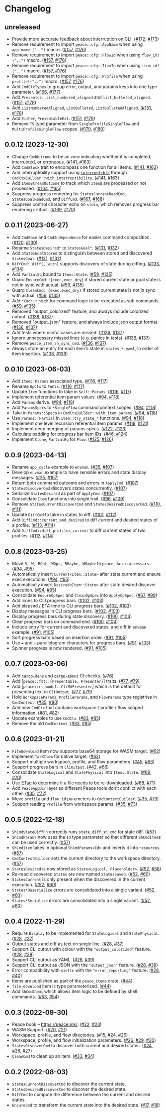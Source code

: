 # Changelog

## unreleased

* Provide more accurate feedback about interruption on CLI. ([#172], [#173])
* Remove requirement to import `peace::cfg::AppName` when using `app_name!("..")` macro. ([#157], [#176])
* Remove requirement to import `peace::cfg::FlowId` when using `flow_id!("..")` macro. ([#157], [#176])
* Remove requirement to import `peace::cfg::ItemId` when using `item_id!("..")` macro. ([#157], [#176])
* Remove requirement to import `peace::cfg::Profile` when using `profile!("..")` macro. ([#157], [#176])
* Add `CmdCtxTypes` to group error, output, and params keys into one type parameter. ([#166], [#177])
* Add `Presenter::list_numbered_aligned` and `list_bulleted_aligned`. ([#151], [#178])
* Add `ListNumberedAligned`, `ListBulleted`, `ListBulletedAligned`. ([#151], [#178])
* Add `Either`, `PresentableExt`. ([#151], [#178])
* Remove `TS` type parameter from `SingleProfileSingleFlow` and `MultiProfileSingleFlow` scopes. ([#179], [#180])


[#172]: https://github.com/azriel91/peace/issues/172
[#173]: https://github.com/azriel91/peace/pull/173
[#157]: https://github.com/azriel91/peace/issues/157
[#176]: https://github.com/azriel91/peace/pull/176
[#166]: https://github.com/azriel91/peace/issues/166
[#177]: https://github.com/azriel91/peace/pull/177
[#151]: https://github.com/azriel91/peace/issues/151
[#178]: https://github.com/azriel91/peace/pull/178
[#179]: https://github.com/azriel91/peace/issues/179
[#180]: https://github.com/azriel91/peace/pull/180


## 0.0.12 (2023-12-30)

* Change `CmdOutcome` to be an `enum` indicating whether it is completed, interrupted, or erroneous. ([#141], [#163])
* Add `CmdBlock` trait to encompass one function for all items. ([#141], [#163])
* Add interruptibility support using [`interruptible`] through `CmdCtxBuilder::with_interruptibility`. ([#141], [#163])
* Add `ItemStreamOutcome` to track which `Item`s are processed or not processed. ([#164], [#165])
* Suppress progress rendering for `StatesCurrentReadCmd`, `StatesGoalReadCmd`, and `DiffCmd`. ([#167], [#168])
* Suppress control character echo on `stdin`, which removes progress bar rendering artifact. ([#169], [#170])


[`interruptible`]: https://github.com/azriel91/interruptible
[#141]: https://github.com/azriel91/peace/issues/141
[#163]: https://github.com/azriel91/peace/pull/163
[#164]: https://github.com/azriel91/peace/issues/164
[#165]: https://github.com/azriel91/peace/pull/165
[#167]: https://github.com/azriel91/peace/issues/167
[#168]: https://github.com/azriel91/peace/pull/168
[#169]: https://github.com/azriel91/peace/issues/169
[#170]: https://github.com/azriel91/peace/pull/170


## 0.0.11 (2023-06-27)

* Add `CmdBase` and `CmdIndependence` for easier command composition. ([#120], [#130])
* Rename `StatesDesired*` to `StatesGoal*`. ([#131], [#132])
* Add `StatesGoalStored` to distinguish between stored and discovered `StatesGoal`. ([#131], [#132])
* `DiffCmd::diff{,_with}` supports discovery of state during diffing. ([#133], [#134])
* Add `PartialEq` bound to `Item::State`. ([#59], [#135])
* Guard `EnsureCmd::{exec,exec_dry}` if stored current state or goal state is not in sync with actual. ([#59], [#135])
* Guard `CleanCmd::{exec,exec_dry}` if stored current state is not in sync with actual. ([#59], [#135])
* Add `*Cmd::*_with` for command logic to be executed as sub commands. ([#59], [#135])
* Removed "output_colorized" feature, and always include colorized output. ([#136], [#137])
* Removed "output_json" feature, and always include json output format. ([#136], [#137])
* Add tests where useful cases are missed. ([#136], [#137])
* Ignore unnecessary missed lines (e.g. panics in tests). ([#136], [#137])
* Remove `peace_item_sh_sync_cmd`. ([#136], [#137])
* Always store an entry for each item's state in `states_*.yaml`, in order of item insertion. ([#138], [#139])

[#120]: https://github.com/azriel91/peace/issues/120
[#130]: https://github.com/azriel91/peace/pull/130
[#131]: https://github.com/azriel91/peace/issues/131
[#132]: https://github.com/azriel91/peace/pull/132
[#133]: https://github.com/azriel91/peace/issues/133
[#134]: https://github.com/azriel91/peace/pull/134
[#59]: https://github.com/azriel91/peace/issues/59
[#135]: https://github.com/azriel91/peace/pull/135
[#136]: https://github.com/azriel91/peace/issues/136
[#137]: https://github.com/azriel91/peace/pull/137
[#138]: https://github.com/azriel91/peace/issues/138
[#139]: https://github.com/azriel91/peace/pull/139


## 0.0.10 (2023-06-03)

* Add `Item::Params` associated type. ([#116], [#117])
* Rename `OpCtx` to `FnCtx`. ([#116], [#117])
* Update `Item` functions to take in `Self::Params`. ([#116], [#117])
* Implement referential item param values. ([#94], [#118])
* Add `Params` derive. ([#94], [#118])
* Add `ParamsSpecs` to `*SingleFlow` command context scopes. ([#94], [#118])
* Take in `Params::Spec`s in `CmdCtxBuilder::with_item_params`. ([#94], [#118])
* Use `Params::Partial` in `Item::try_state_*` functions. ([#94], [#118])
* Implement one level recursion referential item params. ([#119], [#121])
* Implement deep merging of params specs. ([#122], [#123])
* Calculate padding for progress bar item IDs. ([#46], [#124])
* Implement `Clone`, `PartialEq` for `Flow`. ([#125], [#126])

[#116]: https://github.com/azriel91/peace/issues/116
[#117]: https://github.com/azriel91/peace/pull/117
[#94]: https://github.com/azriel91/peace/issues/94
[#118]: https://github.com/azriel91/peace/pull/118
[#119]: https://github.com/azriel91/peace/issues/119
[#121]: https://github.com/azriel91/peace/pull/121
[#122]: https://github.com/azriel91/peace/issues/122
[#123]: https://github.com/azriel91/peace/pull/123
[#46]: https://github.com/azriel91/peace/issues/46
[#124]: https://github.com/azriel91/peace/pull/124
[#125]: https://github.com/azriel91/peace/issues/125
[#126]: https://github.com/azriel91/peace/pull/126


## 0.0.9 (2023-04-13)

* Rename `app_cycle` example to `envman`. ([#35], [#107])
* Develop `envman` example to have sensible errors and state display messages. ([#35], [#107])
* Return both command outcome and errors in `ApplyCmd`. ([#107])
* `StatesDiscoverCmd` discovers states concurrently. ([#107])
* Serialize `StatesDesired` as part of `ApplyCmd`. ([#107])
* Consolidate `Item` functions into single trait. ([#96], [#109])
* Remove `StatesCurrentDiscoverCmd` and `StatesDesiredDiscoverCmd`. ([#110], [#111])
* Update `DiffCmd` to take in states to diff. ([#101], [#112])
* Add `DiffCmd::current_and_desired` to diff current and desired states of a profile. ([#113], [#114])
* Add `DiffCmd::diff_profiles_current` to diff current states of two profiles. ([#113], [#114])

[#107]: https://github.com/azriel91/peace/pull/107
[#96]: https://github.com/azriel91/peace/issues/96
[#109]: https://github.com/azriel91/peace/pull/109
[#110]: https://github.com/azriel91/peace/issues/110
[#111]: https://github.com/azriel91/peace/pull/111
[#101]: https://github.com/azriel91/peace/issues/101
[#112]: https://github.com/azriel91/peace/pull/112
[#113]: https://github.com/azriel91/peace/issues/113
[#114]: https://github.com/azriel91/peace/pull/114


## 0.0.8 (2023-03-25)

* Move `R, W, ROpt, WOpt, RMaybe, WMaybe` to `peace_data::accessors`. ([#94], [#95])
* Automatically insert `Current<Item::State>` after state current and ensure exec executions. ([#94], [#95])
* Automatically insert `Desired<Item::State>` after state desired discover execution. ([#94], [#95])
* Consolidate `EnsureOpSpec` and `CleanOpSpec` into `ApplyOpSpec`. ([#67], [#99])
* Add icons to CLI progress bars. ([#102], [#103])
* Add elapsed / ETA time to CLI progress bars. ([#102], [#103])
* Display messages in CLI progress bars. ([#102], [#103])
* Display progress bars during state discovery. ([#100], [#104])
* Clear progress bars on command end. ([#100], [#104])
* Include entry for current and discovered states, and diff in `envman` example. ([#91], [#105])
* Sort progress bars based on insertion order. ([#91], [#105])
* Use `▰` and `▱` parallelogram characters for progress bars. ([#91], [#105])
* Spinner progress is now rendered. ([#91], [#105])

[#94]: https://github.com/azriel91/peace/issues/94
[#95]: https://github.com/azriel91/peace/pull/95
[#67]: https://github.com/azriel91/peace/issues/67
[#99]: https://github.com/azriel91/peace/pull/99
[#102]: https://github.com/azriel91/peace/issues/102
[#103]: https://github.com/azriel91/peace/pull/103
[#100]: https://github.com/azriel91/peace/issues/100
[#104]: https://github.com/azriel91/peace/pull/104
[#91]: https://github.com/azriel91/peace/issues/91
[#105]: https://github.com/azriel91/peace/pull/105


## 0.0.7 (2023-03-06)

* Add [`cargo-deny`] and [`cargo-about`] CI checks. ([#76])
* Add [`peace::fmt::{Presentable, Presenter}`] traits. ([#77], [#79])
* Add [`peace::rt_model::CliMdPresenter`] which is the default for presenting text in `CliOutput`. ([#77], [#79])
* Hold `WorkspaceParams`, `ProfileParams`, and `FlowParams` type registries in `CmdContext`. ([#35], [#80])
* Add new `CmdCtx` that contains workspace / profile / flow scoped information. ([#81], [#82])
* Update examples to use `CmdCtx`. ([#83], [#85])
* Remove the old `CmdContext`. ([#83], [#85])

[`cargo-deny`]: https://github.com/EmbarkStudios/cargo-deny
[`cargo-about`]: https://github.com/EmbarkStudios/cargo-about
[#76]: https://github.com/azriel91/peace/pull/76
[#77]: https://github.com/azriel91/peace/issues/77
[#79]: https://github.com/azriel91/peace/pull/79
[#80]: https://github.com/azriel91/peace/pull/80
[#81]: https://github.com/azriel91/peace/issues/81
[#82]: https://github.com/azriel91/peace/pull/82
[#83]: https://github.com/azriel91/peace/issues/83
[#85]: https://github.com/azriel91/peace/pull/85


## 0.0.6 (2023-01-21)

* `FileDownload` item now supports base64 storage for WASM target. ([#62])
* Implement `TarXItem` for native target. ([#62])
* Support multiple workspace, profile, and flow parameters. ([#45], [#63])
* Support progress bars in `CliOutput`. ([#42], [#66])
* Consolidate `StateLogical` and `StatePhysical` into `Item::State`. ([#69], [#70])
* Use [ETag] to determine if a file needs to be re-downloaded. ([#68], [#71])
* Add `PeaceAppDir` layer so different Peace tools don't conflict with each other. ([#35], [#72])
* Move `profile` and `flow_id` parameters to `CmdContextBuilder`. ([#35], [#73])
* Support reading `Profile` from workspace params. ([#35], [#73])

[ETag]: https://developer.mozilla.org/en-US/docs/Web/HTTP/Headers/ETag
[#62]: https://github.com/azriel91/peace/pull/62
[#45]: https://github.com/azriel91/peace/issues/45
[#63]: https://github.com/azriel91/peace/pull/63
[#42]: https://github.com/azriel91/peace/issues/42
[#66]: https://github.com/azriel91/peace/pull/66
[#69]: https://github.com/azriel91/peace/issues/69
[#70]: https://github.com/azriel91/peace/pull/70
[#68]: https://github.com/azriel91/peace/issues/68
[#71]: https://github.com/azriel91/peace/pull/71
[#35]: https://github.com/azriel91/peace/issues/35
[#72]: https://github.com/azriel91/peace/pull/72
[#73]: https://github.com/azriel91/peace/pull/73


## 0.0.5 (2022-12-18)

* `ShCmdStateDiffFn` correctly runs `state_diff_sh_cmd` for state diff. ([#57])
* `ShCmdParams` now uses the `Id` type parameter so that different `ShCmdItem`s can be used correctly. ([#57])
* `ShCmdItem` takes in optional `ShCmdParams<Id>` and inserts it into `resources`. ([#57])
* `CmdContextBuilder` sets the current directory to the workspace directory. ([#57])
* `StatesDesired` is now stored as `State<Logical, Placeholder>`. ([#52], [#58])
* Re-read discovered `States` are now named `StatesSaved`. ([#52], [#60])
* `StatesCurrent` is only present when the discovered in the current execution. ([#52], [#60])
* `States*Deserialize` errors are consolidated into a single variant. ([#52], [#60])
* `States*Serialize` errors are consolidated into a single variant. ([#52], [#60])

[#57]: https://github.com/azriel91/peace/pull/57
[#52]: https://github.com/azriel91/peace/issues/52
[#58]: https://github.com/azriel91/peace/pull/58
[#60]: https://github.com/azriel91/peace/pull/60


## 0.0.4 (2022-11-29)

* Require `Display` to be implemented for `StateLogical` and `StatePhysical`. ([#28], [#37])
* Output states and diff as text on single line. ([#28], [#37])
* Support CLI output with colour with the `"output_colorized"` feature. ([#28], [#38])
* Support CLI output as YAML. ([#28], [#39])
* Support CLI output as JSON with the `"output_json"` feature. ([#28], [#39])
* Error compatibility with `miette` with the `"error_reporting"` feature. ([#28], [#40])
* Items are published as part of the `peace_items` crate. ([#44])
* `file_download` item is type parameterized. ([#44])
* Add `ShCmdItem`, which allows item logic to be defined by shell commands. ([#53], [#54])

[#28]: https://github.com/azriel91/peace/issues/28
[#37]: https://github.com/azriel91/peace/pull/37
[#38]: https://github.com/azriel91/peace/pull/38
[#39]: https://github.com/azriel91/peace/pull/39
[#40]: https://github.com/azriel91/peace/pull/40
[#44]: https://github.com/azriel91/peace/pull/44
[#53]: https://github.com/azriel91/peace/issues/53
[#54]: https://github.com/azriel91/peace/pull/54


## 0.0.3 (2022-09-30)

* Peace book &ndash; https://peace.mk/. ([#22], [#23])
* WASM Support. ([#20], [#21])
* Workspace, profile, and flow directories. ([#15], [#24], [#26])
* Workspace, profile, and flow initialization parameters. ([#26], [#29], [#30])
* `StatesDiscoverCmd` to discover both current and desired states. ([#24], [#26], [#27])
* `CleanCmd` to clean up an item. ([#33], [#34])

[#15]: https://github.com/azriel91/peace/issues/15
[#20]: https://github.com/azriel91/peace/issues/20
[#21]: https://github.com/azriel91/peace/pull/21
[#22]: https://github.com/azriel91/peace/issues/22
[#23]: https://github.com/azriel91/peace/pull/23
[#24]: https://github.com/azriel91/peace/issues/24
[#26]: https://github.com/azriel91/peace/pull/26
[#27]: https://github.com/azriel91/peace/pull/27
[#29]: https://github.com/azriel91/peace/issues/29
[#30]: https://github.com/azriel91/peace/pull/30
[#33]: https://github.com/azriel91/peace/issues/33
[#34]: https://github.com/azriel91/peace/pull/34


## 0.0.2 (2022-08-03)

* `StatesCurrentDiscoverCmd` to discover the current state.
* `StatesDesiredDiscoverCmd` to discover the desired state.
* `DiffCmd` to compute the difference between the current and desired states.
* `EnsureCmd` to transform the current state into the desired state. ([#17], [#18])

[#17]: https://github.com/azriel91/peace/issues/17
[#18]: https://github.com/azriel91/peace/pull/18
